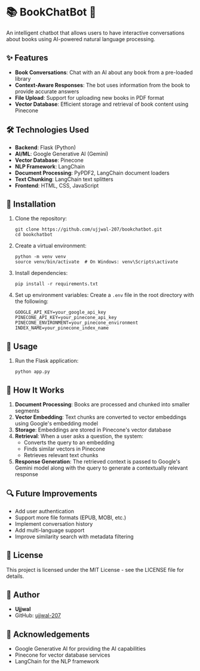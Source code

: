# 📚 BookChatBot 🤖

An intelligent chatbot that allows users to have interactive conversations about books using AI-powered natural language processing.

## ✨ Features

- **Book Conversations**: Chat with an AI about any book from a pre-loaded library
- **Context-Aware Responses**: The bot uses information from the book to provide accurate answers
- **File Upload**: Support for uploading new books in PDF format
- **Vector Database**: Efficient storage and retrieval of book content using Pinecone

## 🛠️ Technologies Used

- **Backend**: Flask (Python)
- **AI/ML**: Google Generative AI (Gemini)
- **Vector Database**: Pinecone
- **NLP Framework**: LangChain
- **Document Processing**: PyPDF2, LangChain document loaders
- **Text Chunking**: LangChain text splitters
- **Frontend**: HTML, CSS, JavaScript

## 🔧 Installation

1. Clone the repository:
   ```
   git clone https://github.com/ujjwal-207/bookchatbot.git
   cd bookchatbot
   ```

2. Create a virtual environment:
   ```
   python -m venv venv
   source venv/bin/activate  # On Windows: venv\Scripts\activate
   ```

3. Install dependencies:
   ```
   pip install -r requirements.txt
   ```

4. Set up environment variables:
   Create a `.env` file in the root directory with the following:
   ```
   GOOGLE_API_KEY=your_google_api_key
   PINECONE_API_KEY=your_pinecone_api_key
   PINECONE_ENVIRONMENT=your_pinecone_environment
   INDEX_NAME=your_pinecone_index_name
   ```

## 🚀 Usage

1. Run the Flask application:
   ```
   python app.py
   ```


## 🧠 How It Works

1. **Document Processing**: Books are processed and chunked into smaller segments
2. **Vector Embedding**: Text chunks are converted to vector embeddings using Google's embedding model
3. **Storage**: Embeddings are stored in Pinecone's vector database
4. **Retrieval**: When a user asks a question, the system:
   - Converts the query to an embedding
   - Finds similar vectors in Pinecone
   - Retrieves relevant text chunks
5. **Response Generation**: The retrieved context is passed to Google's Gemini model along with the query to generate a contextually relevant response


## 🔍 Future Improvements

- Add user authentication
- Support more file formats (EPUB, MOBI, etc.)
- Implement conversation history
- Add multi-language support
- Improve similarity search with metadata filtering

## 📄 License

This project is licensed under the MIT License - see the LICENSE file for details.

## 👤 Author

- **Ujjwal**
- GitHub: [ujjwal-207](https://github.com/ujjwal-207)

## 🙏 Acknowledgements

- Google Generative AI for providing the AI capabilities
- Pinecone for vector database services
- LangChain for the NLP framework